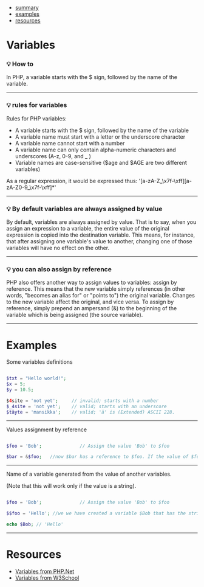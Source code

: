 
* [summary](#variables)
* [examples](#examples)
* [resources](#resources)

# Variables

### :bulb: **How to**
 
 In PHP, a variable starts with the $ sign, followed by the name of the variable.
 
 ----

### :bulb: **rules for variables**
 
Rules for PHP variables:
 
 * A variable starts with the $ sign, followed by the name of the variable
 * A variable name must start with a letter or the underscore character
 * A variable name cannot start with a number
 * A variable name can only contain alpha-numeric characters and underscores (A-z, 0-9, and _ )
 * Variable names are case-sensitive ($age and $AGE are two different variables)  
 
As a regular expression, it would be expressed thus: '[a-zA-Z_\x7f-\xff][a-zA-Z0-9_\x7f-\xff]*'
 
----
 
### :bulb: **By default variables are always assigned by value**
 
By default, variables are always assigned by value. That is to say, when you assign an expression to a variable, the entire value of the original expression is copied into the destination variable. This means, for instance, that after assigning one variable's value to another, changing one of those variables will have no effect on the other.
 
---- 
 
### :bulb: **you can also assign by reference**
 
PHP also offers another way to assign values to variables: assign by reference. This means that the new variable simply references (in other words, "becomes an alias for" or "points to") the original variable. Changes to the new variable affect the original, and vice versa.
To assign by reference, simply prepend an ampersand (&) to the beginning of the variable which is being assigned (the source variable). 

----

# Examples

Some variables definitions
 
 ```php
 
 $txt = "Hello world!";
 $x = 5;
 $y = 10.5;
 
 $4site = 'not yet';     // invalid; starts with a number
 $_4site = 'not yet';    // valid; starts with an underscore
 $täyte = 'mansikka';    // valid; 'ä' is (Extended) ASCII 228.
 
 ```
 
 ----
 
 Values assignment by reference
 
 ```php
 
 $foo = 'Bob';              // Assign the value 'Bob' to $foo
 
 $bar = &$foo;   //now $bar has a reference to $foo. If the value of $foo changes, $bar will have the new value
 
 ```
 
 ----
 
  Name of a variable generated from the value of another variables.
  
  (Note that this will work only if the value is a string).
 
 ```php
 
 $foo = 'Bob';              // Assign the value 'Bob' to $foo
 
 $$foo = 'Hello'; //we we have created a variable $Bob that has the string 'Hello' as value
 
 echo $Bob; // 'Hello'
 
 ```


---

# Resources

* [Variables from PHP.Net ](http://php.net/manual/en/language.variables.php)
* [Variables from W3School](http://www.w3schools.com/php/php_variables.asp)

